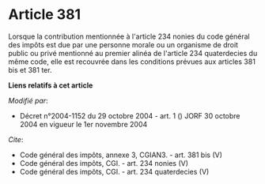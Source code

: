 # Article 381

Lorsque la contribution mentionnée à l'article 234 nonies du code général des impôts est due par une personne morale ou un
organisme de droit public ou privé mentionné au premier alinéa de l'article 234 quaterdecies du même code, elle est recouvrée
dans les conditions prévues aux articles 381 bis et 381 ter.

**Liens relatifs à cet article**

_Modifié par_:

  - Décret n°2004-1152 du 29 octobre 2004 - art. 1 () JORF 30 octobre 2004 en vigueur le 1er novembre 2004

_Cite_:

  - Code général des impôts, annexe 3, CGIAN3. - art. 381 bis (V)
  - Code général des impôts, CGI. - art. 234 nonies (V)
  - Code général des impôts, CGI. - art. 234 quaterdecies (V)
